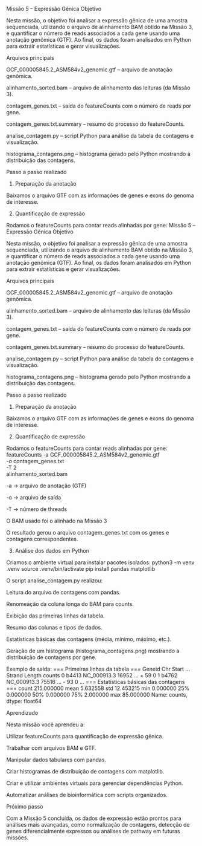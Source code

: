 Missão 5 – Expressão Gênica
Objetivo

Nesta missão, o objetivo foi analisar a expressão gênica de uma amostra sequenciada, utilizando o arquivo de alinhamento BAM obtido na Missão 3, e quantificar o número de reads associados a cada gene usando uma anotação genômica (GTF). Ao final, os dados foram analisados em Python para extrair estatísticas e gerar visualizações.

Arquivos principais

GCF_000005845.2_ASM584v2_genomic.gtf – arquivo de anotação genômica.

alinhamento_sorted.bam – arquivo de alinhamento das leituras (da Missão 3).

contagem_genes.txt – saída do featureCounts com o número de reads por gene.

contagem_genes.txt.summary – resumo do processo do featureCounts.

analise_contagem.py – script Python para análise da tabela de contagens e visualização.

histograma_contagens.png – histograma gerado pelo Python mostrando a distribuição das contagens.

Passo a passo realizado
1. Preparação da anotação

Baixamos o arquivo GTF com as informações de genes e exons do genoma de interesse.

2. Quantificação de expressão

Rodamos o featureCounts para contar reads alinhadas por gene:
Missão 5 – Expressão Gênica
Objetivo

Nesta missão, o objetivo foi analisar a expressão gênica de uma amostra sequenciada, utilizando o arquivo de alinhamento BAM obtido na Missão 3, e quantificar o número de reads associados a cada gene usando uma anotação genômica (GTF). Ao final, os dados foram analisados em Python para extrair estatísticas e gerar visualizações.

Arquivos principais

GCF_000005845.2_ASM584v2_genomic.gtf – arquivo de anotação genômica.

alinhamento_sorted.bam – arquivo de alinhamento das leituras (da Missão 3).

contagem_genes.txt – saída do featureCounts com o número de reads por gene.

contagem_genes.txt.summary – resumo do processo do featureCounts.

analise_contagem.py – script Python para análise da tabela de contagens e visualização.

histograma_contagens.png – histograma gerado pelo Python mostrando a distribuição das contagens.

Passo a passo realizado
1. Preparação da anotação

Baixamos o arquivo GTF com as informações de genes e exons do genoma de interesse.

2. Quantificação de expressão

Rodamos o featureCounts para contar reads alinhadas por gene:
featureCounts -a GCF_000005845.2_ASM584v2_genomic.gtf \
              -o contagem_genes.txt \
              -T 2 \
              alinhamento_sorted.bam

-a → arquivo de anotação (GTF)

-o → arquivo de saída

-T → número de threads

O BAM usado foi o alinhado na Missão 3

O resultado gerou o arquivo contagem_genes.txt com os genes e contagens correspondentes.

3. Análise dos dados em Python

Criamos o ambiente virtual para instalar pacotes isolados:
python3 -m venv .venv
source .venv/bin/activate
pip install pandas matplotlib

O script analise_contagem.py realizou:

Leitura do arquivo de contagens com pandas.

Renomeação da coluna longa do BAM para counts.

Exibição das primeiras linhas da tabela.

Resumo das colunas e tipos de dados.

Estatísticas básicas das contagens (média, mínimo, máximo, etc.).

Geração de um histograma (histograma_contagens.png) mostrando a distribuição de contagens por gene.

Exemplo de saída:
=== Primeiras linhas da tabela ===
   Geneid        Chr  Start  ... Strand Length  counts
0   b4413  NC_000913.3  16952  ...     +     59      0
1   b4762  NC_000913.3  75516  ...     -     93      0
...
=== Estatísticas básicas das contagens ===
count    215.000000
mean       5.632558
std       12.453215
min        0.000000
25%        0.000000
50%        0.000000
75%        2.000000
max       85.000000
Name: counts, dtype: float64

Aprendizado

Nesta missão você aprendeu a:

Utilizar featureCounts para quantificação de expressão gênica.

Trabalhar com arquivos BAM e GTF.

Manipular dados tabulares com pandas.

Criar histogramas de distribuição de contagens com matplotlib.

Criar e utilizar ambientes virtuais para gerenciar dependências Python.

Automatizar análises de bioinformática com scripts organizados.

Próximo passo

Com a Missão 5 concluída, os dados de expressão estão prontos para análises mais avançadas, como normalização de contagens, detecção de genes diferencialmente expressos ou análises de pathway em futuras missões.